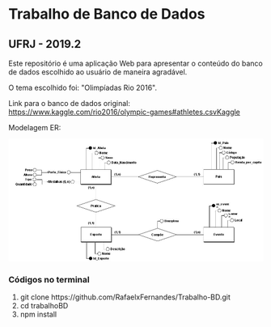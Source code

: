 <h1>Trabalho de Banco de Dados</h1>
<h2>UFRJ - 2019.2</h2>
<p>Este repositório é uma aplicação Web para apresentar o conteúdo do banco de dados escolhido ao usuário de maneira agradável.</p>

<p>O tema escolhido foi: "Olimpíadas Rio 2016".</p>

<p>Link para o banco de dados original:
    <a href="https://www.kaggle.com/rio2016/olympic-games#athletes.csvKaggle">
https://www.kaggle.com/rio2016/olympic-games#athletes.csvKaggle
    </a>
</p>

<p>Modelagem ER:</p>
<img src="src/assets/imgs/modelagemER.jpg">


<h3>Códigos no terminal</h3>
<ol>
    <li>
        git clone https://github.com/RafaelxFernandes/Trabalho-BD.git
    </li>
    <li>
        cd trabalhoBD
    </li>
    <li>
        npm install
    </li>
</ol>